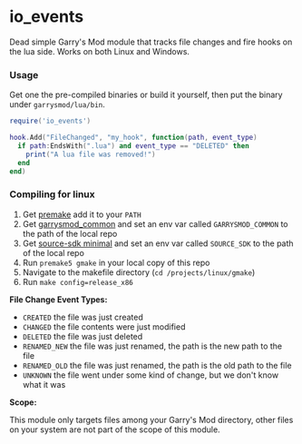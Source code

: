 # io_events
Dead simple Garry's Mod module that tracks file changes and fire hooks on the lua side. Works on both Linux and Windows.

### Usage
Get one the pre-compiled binaries or build it yourself, then put the binary under `garrysmod/lua/bin`.

```lua
require('io_events')

hook.Add("FileChanged", "my_hook", function(path, event_type)
  if path:EndsWith(".lua") and event_type == "DELETED" then
    print("A lua file was removed!")
  end
end)
```

### Compiling for linux
1) Get [premake](https://github.com/premake/premake-core/releases/download/v5.0.0-alpha14/premake-5.0.0-alpha14-linux.tar.gz) add it to your `PATH`
2) Get [garrysmod_common](https://github.com/danielga/garrysmod_common) and set an env var called `GARRYSMOD_COMMON` to the path of the local repo
3) Get [source-sdk minimal](https://github.com/danielga/sourcesdk-minimal) and set an env var called `SOURCE_SDK` to the path of the local repo
4) Run `premake5 gmake` in your local copy of this repo
5) Navigate to the makefile directory (`cd /projects/linux/gmake`)
6) Run `make config=release_x86`

**File Change Event Types:**
- `CREATED` the file was just created
- `CHANGED` the file contents were just modified
- `DELETED` the file was just deleted
- `RENAMED_NEW` the file was just renamed, the path is the new path to the file
- `RENAMED_OLD` the file was just renamed, the path is the old path to the file
- `UNKNOWN` the file went under some kind of change, but we don't know what it was

**Scope:**

This module only targets files among your Garry's Mod directory, other files on your system are not part of the scope of this module.

